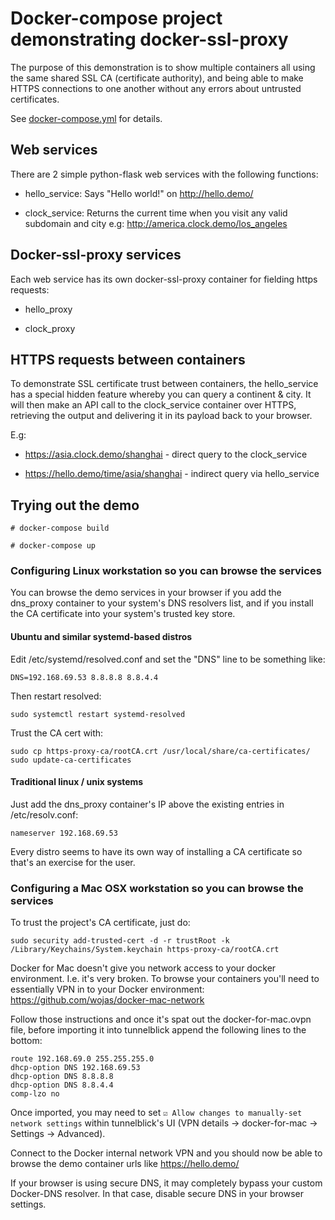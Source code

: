 # Docker-compose project demonstrating docker-ssl-proxy

The purpose of this demonstration is to show multiple containers all using the
same shared SSL CA (certificate authority), and being able to make HTTPS
connections to one another without any errors about untrusted certificates.

See [docker-compose.yml](./docker-compose.yml) for details.

## Web services

There are 2 simple python-flask web services with the following functions:

- hello_service: Says "Hello world!" on http://hello.demo/

- clock_service: Returns the current time when you visit any valid subdomain 
and city e.g: http://america.clock.demo/los_angeles 

## Docker-ssl-proxy services

Each web service has its own docker-ssl-proxy container for fielding https
requests:

- hello_proxy

- clock_proxy

## HTTPS requests between containers

To demonstrate SSL certificate trust between containers, the hello_service has
a special hidden feature whereby you can query a continent & city. It will
then make an API call to the clock_service container over HTTPS, retrieving the
output and delivering it in its payload back to your browser.

E.g:

- https://asia.clock.demo/shanghai - direct query to the clock_service

- https://hello.demo/time/asia/shanghai - indirect query via hello_service

## Trying out the demo

```
# docker-compose build

# docker-compose up
```

### Configuring Linux workstation so you can browse the services

You can browse the demo services in your browser if you add the dns_proxy
container to your system's DNS resolvers list, and if you install the CA
certificate into your system's trusted key store.

#### Ubuntu and similar systemd-based distros
Edit /etc/systemd/resolved.conf and set the "DNS" line to be something like:
```
DNS=192.168.69.53 8.8.8.8 8.8.4.4
```
Then restart resolved:
```
sudo systemctl restart systemd-resolved
```

Trust the CA cert with:
```
sudo cp https-proxy-ca/rootCA.crt /usr/local/share/ca-certificates/
sudo update-ca-certificates
```

#### Traditional linux / unix systems
Just add the dns_proxy container's IP above the existing entries in
/etc/resolv.conf:
```
nameserver 192.168.69.53
```

Every distro seems to have its own way of installing a CA certificate so that's
an exercise for the user.


### Configuring a Mac OSX workstation so you can browse the services

To trust the project's CA certificate, just do:
```
sudo security add-trusted-cert -d -r trustRoot -k /Library/Keychains/System.keychain https-proxy-ca/rootCA.crt
```

Docker for Mac doesn't give you network access to your docker environment. I.e.
it's very broken. To browse your containers you'll need to essentially VPN in
to your Docker environment: https://github.com/wojas/docker-mac-network

Follow those instructions and once it's spat out the docker-for-mac.ovpn file,
before importing it into tunnelblick append the following lines to the bottom:

```
route 192.168.69.0 255.255.255.0
dhcp-option DNS 192.168.69.53
dhcp-option DNS 8.8.8.8
dhcp-option DNS 8.8.4.4
comp-lzo no
```

Once imported, you may need to set `☑️ Allow changes to manually-set network settings`
within tunnelblick's UI (VPN details -> docker-for-mac -> Settings -> Advanced).

Connect to the Docker internal network VPN and you should now be able to browse the
demo container urls like https://hello.demo/

If your browser is using secure DNS, it may completely bypass your custom Docker-DNS
resolver. In that case, disable secure DNS in your browser settings.
